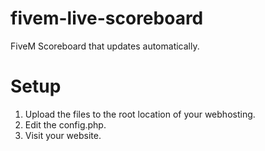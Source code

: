 # fivem-live-scoreboard
FiveM Scoreboard that updates automatically.

# Setup
1. Upload the files to the root location of your webhosting.
2. Edit the config.php.
3. Visit your website.

